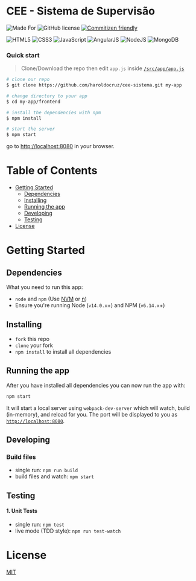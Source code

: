 
# CEE - Sistema de Supervisão


![Made For](https://img.shields.io/badge/MADE%20FOR-MSOM%2EINFO-blue.svg?style=for-the-badge)
![GitHub license](https://img.shields.io/github/license/haroldocruz/cee-sistema?style=for-the-badge)
[![Commitizen friendly](https://img.shields.io/badge/commitizen-friendly-brightgreen.svg?style=for-the-badge)](http://commitizen.github.io/cz-cli/)

![HTML5](https://img.shields.io/badge/-HTML5-blue.svg?style=for-the-badge&logo=HTML5&color=E34F26&logoColor=fff)
![CSS3](https://img.shields.io/badge/-CSS3-blue.svg?style=for-the-badge&logo=CSS3&color=2195F1&logoColor=fff)
![JavaScript](https://img.shields.io/badge/-JavaScript-blue.svg?style=for-the-badge&logo=JavaScript&color=F7DF1E&logoColor=fff)
![AngularJS](https://img.shields.io/badge/-AngularJS-blue.svg?style=for-the-badge&logo=AngularJS&color=B32833&logoColor=fff)
![NodeJS](https://img.shields.io/badge/-NodeJS-blue.svg?style=for-the-badge&logo=Node.JS&color=8CC03D&logoColor=fff)
![MongoDB](https://img.shields.io/badge/-MongoDB-blue.svg?style=for-the-badge&logo=MongoDB&color=579335&logoColor=fff)

### Quick start

> Clone/Download the repo then edit `app.js` inside [`/src/app/app.js`](/src/app/app.js)

```bash
# clone our repo
$ git clone https://github.com/haroldocruz/cee-sistema.git my-app

# change directory to your app
$ cd my-app/frontend

# install the dependencies with npm
$ npm install

# start the server
$ npm start
```

go to [http://localhost:8080](http://localhost:8080) in your browser.

# Table of Contents

* [Getting Started](#getting-started)
    * [Dependencies](#dependencies)
    * [Installing](#installing)
    * [Running the app](#running-the-app)
    * [Developing](#developing)
    * [Testing](#testing)
* [License](#license)

# Getting Started

## Dependencies

What you need to run this app:
* `node` and `npm` (Use [NVM](https://github.com/creationix/nvm) or [n](https://github.com/tj/n))
* Ensure you're running Node (`v14.0.x`+) and NPM (`v6.14.x`+)

## Installing

* `fork` this repo
* `clone` your fork
* `npm install` to install all dependencies

## Running the app

After you have installed all dependencies you can now run the app with:
```bash
npm start
```

It will start a local server using `webpack-dev-server` which will watch, build (in-memory), and reload for you. The port will be displayed to you as [`http://localhost:8080`](http://localhost:8080).

## Developing

### Build files

* single run: `npm run build`
* build files and watch: `npm start`

## Testing

#### 1. Unit Tests

* single run: `npm test`
* live mode (TDD style): `npm run test-watch`

# License

[MIT](/LICENSE)
